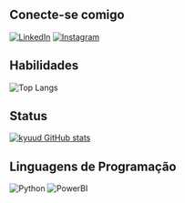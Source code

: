
## Conecte-se comigo
[![LinkedIn](https://img.shields.io/badge/LinkedIn-000?style=for-the-badge&logo=linkedin&logoColor=0E76A8)](https://www.linkedin.com/in/wallysonbatista)
[![Instagram](https://img.shields.io/badge/-Instagram-000?style=for-the-badge&logo=Instagram)](https://www.instagram.com/wkyuud/)



## Habilidades
![Top Langs](https://github-readme-stats.vercel.app/api/top-langs/?username=kyuud&layout=compact)


## Status
[![kyuud GitHub stats](https://github-readme-stats.vercel.app/api?username=kyuud&show_icons=true&theme=transparent)](https://github.com/anuraghazra/github-readme-stats)


## Linguagens de Programação
![Python](https://img.shields.io/badge/Python-000?style=for-the-badge&logo=python)
![PowerBI](https://img.shields.io/badge/PowerBI-002?style=for-the-badge&logo=powerbi)
